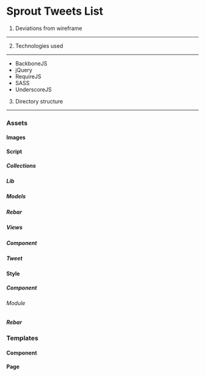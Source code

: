 Sprout Tweets List
=============

1. Deviations from wireframe
---

2. Technologies used
---

* BackboneJS
* jQuery
* RequireJS
* SASS
* UnderscoreJS

3. Directory structure
---

### Assets

#### Images

#### Script
##### Collections
##### Lib
##### Models
##### Rebar
##### Views
##### Component
##### Tweet

#### Style
##### Component
###### Module
##### Rebar

### Templates
#### Component
#### Page    
